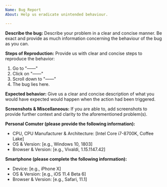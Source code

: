 ```yaml
---
Name: Bug Report
About: Help us eradicate unintended behaviour.

---
```


**Describe the bug:**
Describe your problem in a clear and concise manner. Be exact and provide as much information concerning the behaviour of the bug as you can.

**Steps of Reproduction:**
Provide us with clear and concise steps to reproduce the behavior:
1. Go to "——"
2. Click on "——"
3. Scroll down to "——"
4. The bug lies here.

**Expected behavior:**
Give us a clear and concise description of what you would have expected would happen when the action had been triggered.

**Screenshots & Miscellaneous:**
If you are able to, add screenshots to provide further context and clarity to the aforementioned problem(s).

**Personal Comuter (please provide the following information):**
 - CPU, CPU Manufacturer & Architecture: [Intel Core i7-8700K, Coffee Lake]
 - OS & Version: [e.g., Windows 10, 1803]
 - Browser & Version:  [e.g., Vivaldi, 1.15.1147.42]

**Smartphone (please complete the following information):**
 - Device: [e.g., iPhone X]
 - OS & Version: [e.g., iOS 11.4 Beta 6]
 - Browser & Version: [e.g., Safari, 11.1]
